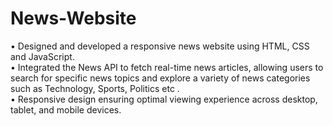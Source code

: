 # News-Website
• Designed and developed a responsive news website using HTML, CSS and JavaScript. <br>
• Integrated the News API to fetch real-time news articles, allowing users to search for specific news topics and
  explore a variety of news categories such as Technology, Sports, Politics etc . <br>
• Responsive design ensuring optimal viewing experience across desktop, tablet, and mobile devices.
